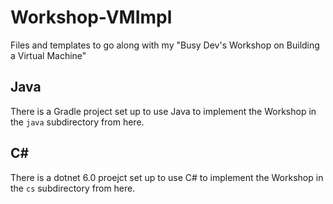 # Workshop-VMImpl
Files and templates to go along with my "Busy Dev's Workshop on Building a Virtual Machine"

## Java
There is a Gradle project set up to use Java to implement the Workshop in the `java` subdirectory from here.

## C#
There is a dotnet 6.0 proejct set up to use C# to implement the Workshop in the `cs` subdirectory from here.

